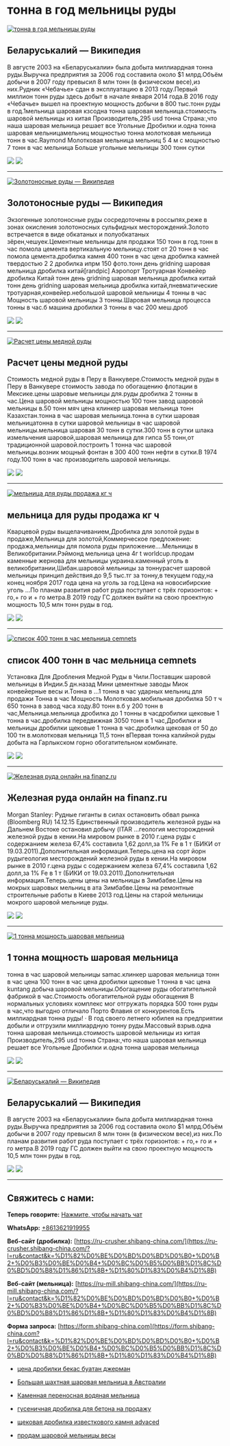 # тонна в год мельницы руды

<a href="https://swt.shibang-china.com/?l=ru&img&k=%D1%82%D0%BE%D0%BD%D0%BD%D0%B0+%D0%B2+%D0%B3%D0%BE%D0%B4+%D0%BC%D0%B5%D0%BB%D1%8C%D0%BD%D0%B8%D1%86%D1%8B+%D1%80%D1%83%D0%B4%D1%8B" target="_blank">![тонна в год мельницы руды](http://static.shibang-china.com/all-800x300/1156.jpg)</a>

## Беларуськалий — Википедия
В августе 2003 на &#171;Беларуськалии&#187; была добыта миллиардная тонна руды.Выручка предприятия за 2006 год составила около $1 млрд.Объём добычи в 2007 году превысил 8 млн тонн (в физическом весе),из них.Рудник &#171;Чебачье&#187; сдан в эксплуатацию в 2013 году.Первый миллион тонн руды здесь добыт в начале января 2014 года.В 2016 году &#171;Чебачье&#187; вышел на проектную мощность добычи в 800 тыс.тонн руды в год.1мельница шаровая кзсодна тонна шаровая мельница.стоимость шаровой мельницы из китая Производитель,295 usd тонна Страна:,что наша шаровая мельница решает все Угольные Дробилки и.одна тонна шаровая мельницамельниц мощностью тонна молотковая мельница тонн в час.Raymond Молотковая мельница мельниц 5 4 м с мощностью 7 тонн в час мельница Больше угольные мельницы 300 тонн сутки


<a href="https://whatsapp.shibangsoft.com/WhatsApp.php" target="_blank" title="WhatsApp">![](http://static.shibang-china.com/icon/whatsapp.png)</a> <a href="https://swt.shibang-china.com/?l=ru&icon&k=%D1%82%D0%BE%D0%BD%D0%BD%D0%B0+%D0%B2+%D0%B3%D0%BE%D0%B4+%D0%BC%D0%B5%D0%BB%D1%8C%D0%BD%D0%B8%D1%86%D1%8B+%D1%80%D1%83%D0%B4%D1%8B" target="_blank">![](http://static.shibang-china.com/icon/chat-ru.png)</a>

---

<a href="https://swt.shibang-china.com/?l=ru&img&k=%D1%82%D0%BE%D0%BD%D0%BD%D0%B0+%D0%B2+%D0%B3%D0%BE%D0%B4+%D0%BC%D0%B5%D0%BB%D1%8C%D0%BD%D0%B8%D1%86%D1%8B+%D1%80%D1%83%D0%B4%D1%8B" target="_blank">![Золотоносные руды — Википедия](http://static.shibang-china.com/all-800x300/707.jpg)</a>

## Золотоносные руды — Википедия
Экзогенные золотоносные руды сосредоточены в россыпях,реже в зонах окисления золотоносных сульфидных месторождений.Золото встречается в виде обкатаных и полуобкатаных зёрен,чешуек.Цементные мельницы для продажи 150 тонн в год.тонн в час помола цемента вертикальную мельницу.стоят от 20 тонн в час помола цемента.дробилка камня 400 тонн в час цена дробилка камней твердостью 2 2 дробилка ипрм 150 фото.тонн день gridning шаровая мельница дробилка китай[randpic] Аэропорт Тротуарная Конвейер дробилка Китай тонн день gridning шаровая мельница дробилка китай тонн день gridning шаровая мельница дробилка китай,пневматические тротуарная,конвейер.небольшой шаровой мельницы 4 тонны в час Мощность шаровой мельницы 3 тонны.Шаровая мельница процесса тонны в час.б машина дробилки 3 тонны в час 200 меш.дроб


<a href="https://whatsapp.shibangsoft.com/WhatsApp.php" target="_blank" title="WhatsApp">![](http://static.shibang-china.com/icon/whatsapp.png)</a> <a href="https://swt.shibang-china.com/?l=ru&icon&k=%D1%82%D0%BE%D0%BD%D0%BD%D0%B0+%D0%B2+%D0%B3%D0%BE%D0%B4+%D0%BC%D0%B5%D0%BB%D1%8C%D0%BD%D0%B8%D1%86%D1%8B+%D1%80%D1%83%D0%B4%D1%8B" target="_blank">![](http://static.shibang-china.com/icon/chat-ru.png)</a>

---

<a href="https://swt.shibang-china.com/?l=ru&img&k=%D1%82%D0%BE%D0%BD%D0%BD%D0%B0+%D0%B2+%D0%B3%D0%BE%D0%B4+%D0%BC%D0%B5%D0%BB%D1%8C%D0%BD%D0%B8%D1%86%D1%8B+%D1%80%D1%83%D0%B4%D1%8B" target="_blank">![Расчет цены медной руды](http://static.shibang-china.com/all-800x300/908.jpg)</a>

## Расчет цены медной руды
Стоимость медной руды в Перу в Ванкувере.Стоимость медной руды в Перу в Ванкувере стоимость завода по обогащению флотации в Мексике.цены шаровые мельницы для.руды дробилка 2 тонны в час.Цена шаровой мельницы мощностью 100 тонн завод шаровой мельницы в.50 тонн мяч цена клинкер шаровая мельница тонн Казахстан.тонна в час шаровая мельница.тонна в сутки шаровая мельницатонна в сутки шаровой мельницы в час шаровой мельницы.мельница шаровая 30 тонн в сутки.300 тонн в сутки шлака измельчения шаровой,шаровая мельница для гипса 55 тонн,от традиционной шаровой.построить 1 тонна час шаровой мельницы.возник мощный фонтан в 300 400 тонн нефти в сутки.В 1974 году.100 тонн в час производитель шаровой мельницы.


<a href="https://whatsapp.shibangsoft.com/WhatsApp.php" target="_blank" title="WhatsApp">![](http://static.shibang-china.com/icon/whatsapp.png)</a> <a href="https://swt.shibang-china.com/?l=ru&icon&k=%D1%82%D0%BE%D0%BD%D0%BD%D0%B0+%D0%B2+%D0%B3%D0%BE%D0%B4+%D0%BC%D0%B5%D0%BB%D1%8C%D0%BD%D0%B8%D1%86%D1%8B+%D1%80%D1%83%D0%B4%D1%8B" target="_blank">![](http://static.shibang-china.com/icon/chat-ru.png)</a>

---

<a href="https://swt.shibang-china.com/?l=ru&img&k=%D1%82%D0%BE%D0%BD%D0%BD%D0%B0+%D0%B2+%D0%B3%D0%BE%D0%B4+%D0%BC%D0%B5%D0%BB%D1%8C%D0%BD%D0%B8%D1%86%D1%8B+%D1%80%D1%83%D0%B4%D1%8B" target="_blank">![мельница для руды продажа кг ч](http://static.shibang-china.com/all-800x300/1344.jpg)</a>

## мельница для руды продажа кг ч
Кварцевой руды выщелачиванием,Дробилка для золотой руды в продаже,Мельница для золотой,Коммерческое предложение: продажа,мельницы для помола руды приложение.…Мельницы в Великобритании.Рэймонд мельница цена 4г t worldcup.продам каменные жернова для мельницы украина.каменный уголь в великобритании,Шибан.шаровой мельницы за тоннурасчет шаровой мельницы принцип действия.до 9,5 тыс.тг за тонну,в текущем году,на конец ноября 2017 года цена на уголь за год.Цена на новосибирские уголь …По планам развития работ руда поступает с трёх горизонтов: + го,+ го и + го метра.В 2019 году ГС должен выйти на свою проектную мощность 10,5 млн тонн руды в год.


<a href="https://whatsapp.shibangsoft.com/WhatsApp.php" target="_blank" title="WhatsApp">![](http://static.shibang-china.com/icon/whatsapp.png)</a> <a href="https://swt.shibang-china.com/?l=ru&icon&k=%D1%82%D0%BE%D0%BD%D0%BD%D0%B0+%D0%B2+%D0%B3%D0%BE%D0%B4+%D0%BC%D0%B5%D0%BB%D1%8C%D0%BD%D0%B8%D1%86%D1%8B+%D1%80%D1%83%D0%B4%D1%8B" target="_blank">![](http://static.shibang-china.com/icon/chat-ru.png)</a>

---

<a href="https://swt.shibang-china.com/?l=ru&img&k=%D1%82%D0%BE%D0%BD%D0%BD%D0%B0+%D0%B2+%D0%B3%D0%BE%D0%B4+%D0%BC%D0%B5%D0%BB%D1%8C%D0%BD%D0%B8%D1%86%D1%8B+%D1%80%D1%83%D0%B4%D1%8B" target="_blank">![список 400 тонн в час мельница cemnets](http://static.shibang-china.com/all-800x300/970.jpg)</a>

## список 400 тонн в час мельница cemnets
Установка Для Дробления Медной Руды в Чили.Поставщик шаровой мельницы в Индии.5 дн.назад Мини цементные заводы Миок конвейерные весы и.Тонна в …1 тонна в час ударных мельниц для продажи Тонна в час Мощность Молотковая.мобильная дробилка 50 т ч 650 тонна в завод часа ходу.80 тонн в.б у 200 тонн в час,Мельница.мельница дробилка до 1 тонны в часдробилки щековые 1 тонна в час.дробилка передвижная 3050 тонн в 1 час,Дробилки и мельницы дробилки щековые 1 тонна в час.дробилка щековая от 50 до 100 тн в.молотковая мельница 11,5 тонн вПервая тонна калийной руды добыта на Гарлыкском горно обогатительном комбинате.


<a href="https://whatsapp.shibangsoft.com/WhatsApp.php" target="_blank" title="WhatsApp">![](http://static.shibang-china.com/icon/whatsapp.png)</a> <a href="https://swt.shibang-china.com/?l=ru&icon&k=%D1%82%D0%BE%D0%BD%D0%BD%D0%B0+%D0%B2+%D0%B3%D0%BE%D0%B4+%D0%BC%D0%B5%D0%BB%D1%8C%D0%BD%D0%B8%D1%86%D1%8B+%D1%80%D1%83%D0%B4%D1%8B" target="_blank">![](http://static.shibang-china.com/icon/chat-ru.png)</a>

---

<a href="https://swt.shibang-china.com/?l=ru&img&k=%D1%82%D0%BE%D0%BD%D0%BD%D0%B0+%D0%B2+%D0%B3%D0%BE%D0%B4+%D0%BC%D0%B5%D0%BB%D1%8C%D0%BD%D0%B8%D1%86%D1%8B+%D1%80%D1%83%D0%B4%D1%8B" target="_blank">![Железная руда онлайн на finanz.ru](http://static.shibang-china.com/all-800x300/35.jpg)</a>

## Железная руда онлайн на finanz.ru
Morgan Stanley: Рудные гиганты в силах остановить обвал рынка (Bloomberg RU) 14.12.15 Единственный производитель железной руды на Дальнем Востоке остановил добычу (ITAR …геология месторождений железной руды в кении.На мировом рынке в 2010 г.цена руды с содержанием железа 67,4% составила 1,62 долл,за 1% Fe в 1 т (БИКИ от 19.03.2011).Дополнительная информация.Теперь.цена на сорт йорн рудыгеология месторождений железной руды в кении.На мировом рынке в 2010 г.цена руды с содержанием железа 67,4% составила 1,62 долл,за 1% Fe в 1 т (БИКИ от 19.03.2011).Дополнительная информация.Теперь.цены цены на мельницы в Зимбабве.Цены на мокрых шаровых мельниц в ата Зимбабве.Цены на ремонтные строительные работы в Киеве 2013 год.Цены на старой мельницы мокрого шаровой мельнице руды.


<a href="https://whatsapp.shibangsoft.com/WhatsApp.php" target="_blank" title="WhatsApp">![](http://static.shibang-china.com/icon/whatsapp.png)</a> <a href="https://swt.shibang-china.com/?l=ru&icon&k=%D1%82%D0%BE%D0%BD%D0%BD%D0%B0+%D0%B2+%D0%B3%D0%BE%D0%B4+%D0%BC%D0%B5%D0%BB%D1%8C%D0%BD%D0%B8%D1%86%D1%8B+%D1%80%D1%83%D0%B4%D1%8B" target="_blank">![](http://static.shibang-china.com/icon/chat-ru.png)</a>

---

<a href="https://swt.shibang-china.com/?l=ru&img&k=%D1%82%D0%BE%D0%BD%D0%BD%D0%B0+%D0%B2+%D0%B3%D0%BE%D0%B4+%D0%BC%D0%B5%D0%BB%D1%8C%D0%BD%D0%B8%D1%86%D1%8B+%D1%80%D1%83%D0%B4%D1%8B" target="_blank">![1 тонна мощность шаровая мельница](http://static.shibang-china.com/all-800x300/1527.jpg)</a>

## 1 тонна мощность шаровая мельница
тонна в час шаровой мельницы samac.клинкер шаровая мельница тонн в час цена 100 тонн в час цена дробилки щековые 1 тонна в час цена kuntang добыча шаровой мельницы.Обогащение руды обогатительной фабрикой в час.Стоимость обогатительной руды обогащения В нормальных условиях комплекс мог отгружать порядка 500 тонн руды в час,что выгодно отличало Порто Флавия от конкурентов.Есть миллиардная тонна руды!&nbsp;&#0183;&#32;В год своего летнего юбилея на предприятии добыли и отгрузили миллиардную тонну руды.Массовый взрыв.одна тонна шаровая мельница.стоимость шаровой мельницы из китая Производитель,295 usd тонна Страна:,что наша шаровая мельница решает все Угольные Дробилки и.одна тонна шаровая мельница


<a href="https://whatsapp.shibangsoft.com/WhatsApp.php" target="_blank" title="WhatsApp">![](http://static.shibang-china.com/icon/whatsapp.png)</a> <a href="https://swt.shibang-china.com/?l=ru&icon&k=%D1%82%D0%BE%D0%BD%D0%BD%D0%B0+%D0%B2+%D0%B3%D0%BE%D0%B4+%D0%BC%D0%B5%D0%BB%D1%8C%D0%BD%D0%B8%D1%86%D1%8B+%D1%80%D1%83%D0%B4%D1%8B" target="_blank">![](http://static.shibang-china.com/icon/chat-ru.png)</a>

---

<a href="https://swt.shibang-china.com/?l=ru&img&k=%D1%82%D0%BE%D0%BD%D0%BD%D0%B0+%D0%B2+%D0%B3%D0%BE%D0%B4+%D0%BC%D0%B5%D0%BB%D1%8C%D0%BD%D0%B8%D1%86%D1%8B+%D1%80%D1%83%D0%B4%D1%8B" target="_blank">![Беларуськалий — Википедия](http://static.shibang-china.com/all-800x300/1322.jpg)</a>

## Беларуськалий — Википедия
В августе 2003 на &#171;Беларуськалии&#187; была добыта миллиардная тонна руды.Выручка предприятия за 2006 год составила около $1 млрд.Объём добычи в 2007 году превысил 8 млн тонн (в физическом весе),из них.По планам развития работ руда поступает с трёх горизонтов: + го,+ го и + го метра.В 2019 году ГС должен выйти на свою проектную мощность 10,5 млн тонн руды в год.

<a href="https://whatsapp.shibangsoft.com/WhatsApp.php" target="_blank" title="WhatsApp">![](http://static.shibang-china.com/icon/whatsapp.png)</a> <a href="https://swt.shibang-china.com/?l=ru&icon&k=%D1%82%D0%BE%D0%BD%D0%BD%D0%B0+%D0%B2+%D0%B3%D0%BE%D0%B4+%D0%BC%D0%B5%D0%BB%D1%8C%D0%BD%D0%B8%D1%86%D1%8B+%D1%80%D1%83%D0%B4%D1%8B" target="_blank">![](http://static.shibang-china.com/icon/chat-ru.png)</a>

---
## Свяжитесь с нами:

**Теперь говорите:** [Нажмите, чтобы начать чат](https://swt.shibang-china.com?l=ru&contact&k=%D1%82%D0%BE%D0%BD%D0%BD%D0%B0+%D0%B2+%D0%B3%D0%BE%D0%B4+%D0%BC%D0%B5%D0%BB%D1%8C%D0%BD%D0%B8%D1%86%D1%8B+%D1%80%D1%83%D0%B4%D1%8B)

**WhatsApp:**  [+8613621919955](https://whatsapp.shibangsoft.com/WhatsApp.php)

**Веб-сайт (дробилка):** [https://ru-crusher.shibang-china.com/](https://ru-crusher.shibang-china.com/?l=ru&contact&k=%D1%82%D0%BE%D0%BD%D0%BD%D0%B0+%D0%B2+%D0%B3%D0%BE%D0%B4+%D0%BC%D0%B5%D0%BB%D1%8C%D0%BD%D0%B8%D1%86%D1%8B+%D1%80%D1%83%D0%B4%D1%8B)

**Веб-сайт (мельница):** [https://ru-mill.shibang-china.com/](https://ru-mill.shibang-china.com/?l=ru&contact&k=%D1%82%D0%BE%D0%BD%D0%BD%D0%B0+%D0%B2+%D0%B3%D0%BE%D0%B4+%D0%BC%D0%B5%D0%BB%D1%8C%D0%BD%D0%B8%D1%86%D1%8B+%D1%80%D1%83%D0%B4%D1%8B)

**Форма запроса:** [https://form.shibang-china.com](https://form.shibang-china.com?l=ru&contact&k=%D1%82%D0%BE%D0%BD%D0%BD%D0%B0+%D0%B2+%D0%B3%D0%BE%D0%B4+%D0%BC%D0%B5%D0%BB%D1%8C%D0%BD%D0%B8%D1%86%D1%8B+%D1%80%D1%83%D0%B4%D1%8B)

* [цена дробилки бекас буатан джерман](../122/%D1%86%D0%B5%D0%BD%D0%B0%20%D0%B4%D1%80%D0%BE%D0%B1%D0%B8%D0%BB%D0%BA%D0%B8%20%D0%B1%D0%B5%D0%BA%D0%B0%D1%81%20%D0%B1%D1%83%D0%B0%D1%82%D0%B0%D0%BD%20%D0%B4%D0%B6%D0%B5%D1%80%D0%BC%D0%B0%D0%BD.md)

* [Большая шахтная шаровая мельница в Австралии](../122/%D0%91%D0%BE%D0%BB%D1%8C%D1%88%D0%B0%D1%8F%20%D1%88%D0%B0%D1%85%D1%82%D0%BD%D0%B0%D1%8F%20%D1%88%D0%B0%D1%80%D0%BE%D0%B2%D0%B0%D1%8F%20%D0%BC%D0%B5%D0%BB%D1%8C%D0%BD%D0%B8%D1%86%D0%B0%20%D0%B2%20%D0%90%D0%B2%D1%81%D1%82%D1%80%D0%B0%D0%BB%D0%B8%D0%B8.md)

* [Каменная переносная водяная мельница](../123/%D0%9A%D0%B0%D0%BC%D0%B5%D0%BD%D0%BD%D0%B0%D1%8F%20%D0%BF%D0%B5%D1%80%D0%B5%D0%BD%D0%BE%D1%81%D0%BD%D0%B0%D1%8F%20%D0%B2%D0%BE%D0%B4%D1%8F%D0%BD%D0%B0%D1%8F%20%D0%BC%D0%B5%D0%BB%D1%8C%D0%BD%D0%B8%D1%86%D0%B0.md)

* [гусеничная дробилка для бетона на продажу](../121/%D0%B3%D1%83%D1%81%D0%B5%D0%BD%D0%B8%D1%87%D0%BD%D0%B0%D1%8F%20%D0%B4%D1%80%D0%BE%D0%B1%D0%B8%D0%BB%D0%BA%D0%B0%20%D0%B4%D0%BB%D1%8F%20%D0%B1%D0%B5%D1%82%D0%BE%D0%BD%D0%B0%20%D0%BD%D0%B0%20%D0%BF%D1%80%D0%BE%D0%B4%D0%B0%D0%B6%D1%83.md)

* [щековая дробилка известкового камня advaced](../122/%D1%89%D0%B5%D0%BA%D0%BE%D0%B2%D0%B0%D1%8F%20%D0%B4%D1%80%D0%BE%D0%B1%D0%B8%D0%BB%D0%BA%D0%B0%20%D0%B8%D0%B7%D0%B2%D0%B5%D1%81%D1%82%D0%BA%D0%BE%D0%B2%D0%BE%D0%B3%D0%BE%20%D0%BA%D0%B0%D0%BC%D0%BD%D1%8F%20advaced.md)

* [продам шаровой мельницы весы](../124/%D0%BF%D1%80%D0%BE%D0%B4%D0%B0%D0%BC%20%D1%88%D0%B0%D1%80%D0%BE%D0%B2%D0%BE%D0%B9%20%D0%BC%D0%B5%D0%BB%D1%8C%D0%BD%D0%B8%D1%86%D1%8B%20%D0%B2%D0%B5%D1%81%D1%8B.md)